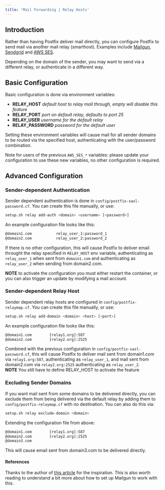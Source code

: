 ```yaml
---
title: 'Mail Forwarding | Relay Hosts'
---
```


## Introduction

Rather than having Postfix deliver mail directly, you can configure Postfix to send mail via another mail relay (smarthost). Examples include [Mailgun](https://www.mailgun.com/), [Sendgrid](https://sendgrid.com/) and [AWS SES](https://aws.amazon.com/ses/).

Depending on the domain of the sender, you may want to send via a different relay, or authenticate in a different way.

## Basic Configuration

Basic configuration is done via environment variables:

* **RELAY_HOST** _default host to relay mail through, empty will disable this feature_
* **RELAY_PORT** _port on default relay, defaults to port 25_
* **RELAY_USER** _username for the default relay_
* **RELAY_PASSWORD** _password for the default user_

Setting these environment variables will cause mail for all sender domains to be routed via the specified host, authenticating with the user/password combination.

Note for users of the previous `AWS_SES_*` variables: please update your configuration to use these new variables, no other configuration is required.

## Advanced Configuration

### Sender-dependent Authentication

Sender dependent authentication is done in `config/postfix-sasl-password.cf`. You can create this file manually, or use:

```sh
setup.sh relay add-auth <domain> <username> [<password>]
```

An example configuration file looks like this:

```txt
@domain1.com           relay_user_1:password_1
@domain2.com           relay_user_2:password_2
```

If there is no other configuration, this will cause Postfix to deliver email throught the relay specified in `RELAY_HOST` env variable, authenticating as `relay_user_1` when sent from `domain1.com` and authenticating as `relay_user_2` when sending from domain2.com.

**NOTE** to activate the configuration you must either restart the container, or you can also trigger an update by modifying a mail account.

### Sender-dependent Relay Host

Sender dependent relay hosts are configured in `config/postfix-relaymap.cf`. You can create this file manually, or use:

```sh
setup.sh relay add-domain <domain> <host> [<port>]
```

An example configuration file looks like this:

```txt
@domain1.com        [relay1.org]:587
@domain2.com        [relay2.org]:2525
```

Combined with the previous configuration in `config/postfix-sasl-password.cf`, this will cause Postfix to deliver mail sent from domain1.com via `relay1.org:587`, authenticating as `relay_user_1`, and mail sent from domain2.com via `relay2.org:2525` authenticating as `relay_user_2`.  
**NOTE** You still have to define RELAY_HOST to activate the feature

### Excluding Sender Domains

If you want mail sent from some domains to be delivered directly, you can exclude them from being delivered via the default relay by adding them to `config/postfix-relaymap.cf` with no destination. You can also do this via:

```sh
setup.sh relay exclude-domain <domain>
```

Extending the configuration file from above:

```txt
@domain1.com        [relay1.org]:587
@domain2.com        [relay2.org]:2525
@domain3.com
```

This will cause email sent from domain3.com to be delivered directly.

#### References

Thanks to the author of [this article][1] for the inspiration. This is also worth reading to understand a bit more about how to set up Mailgun to work with this.

[1]: https://community.rackspace.com/products/f/email-products-forum/3897/how-to-setup-postfix-with-a-mailgun-smtp-relay-when-using-multiple-domains

